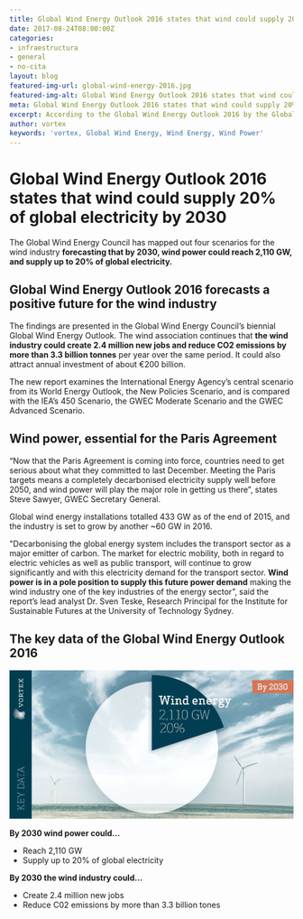 ```yaml
---
title: Global Wind Energy Outlook 2016 states that wind could supply 20% of global electricity by 2030
date: 2017-08-24T08:00:00Z
categories:
- infraestructura
- general
- no-cita
layout: blog
featured-img-url: global-wind-energy-2016.jpg
featured-img-alt: Global Wind Energy Outlook 2016 states that wind could supply 20% of global electricity by 2030
meta: Global Wind Energy Outlook 2016 states that wind could supply 20% of global electricity by 2030
excerpt: According to the Global Wind Energy Outlook 2016 by the Global Wind Energy Council, wind could supply 20% of global electricity by 2030
author: vortex
keywords: 'vortex, Global Wind Energy, Wind Energy, Wind Power'
---
```




# Global Wind Energy Outlook 2016 states that wind could supply 20% of global electricity by 2030
The Global Wind Energy Council has mapped out four scenarios for the wind industry **forecasting that by 2030, wind power could reach 2,110 GW, and supply up to 20% of global electricity.**

## Global Wind Energy Outlook 2016 forecasts a positive future for the wind industry
The findings are presented in the Global Wind Energy Council’s biennial Global Wind Energy Outlook. The wind association continues that **the wind industry could create 2.4 million new jobs and reduce CO2 emissions by more than 3.3 billion tonnes** per year over the same period. It could also attract annual investment of about €200 billion.

The new report examines the International Energy Agency’s central scenario from its World Energy Outlook, the New Policies Scenario, and is compared with the IEA’s 450 Scenario, the GWEC Moderate Scenario and the GWEC Advanced Scenario.

## Wind power, essential for the Paris Agreement

“Now that the Paris Agreement is coming into force, countries need to get serious about what they committed to last December. Meeting the Paris targets means a completely decarbonised electricity supply well before 2050, and wind power will play the major role in getting us there”, states Steve Sawyer, GWEC Secretary General.

Global wind energy installations totalled 433 GW as of the end of 2015, and the industry is set to grow by another ~60 GW in 2016. 

"Decarbonising the global energy system includes the transport sector as a major emitter of carbon. The market for electric mobility, both in regard to electric vehicles as well as public transport, will continue to grow significantly and with this electricity demand for the transport sector. **Wind power is in a pole position to supply this future power demand** making the wind industry one of the key industries of the energy sector”, said the report’s lead analyst Dr. Sven Teske, Research Principal for the Institute for Sustainable Futures at the University of Technology Sydney.

## The key data of the Global Wind Energy Outlook 2016

<img src="/assets/img/20percent.jpg" alt="Key data of the Global Wind Energy Outlook 2016">


**By 2030 wind power could…**
- Reach 2,110 GW
- Supply up to 20% of global electricity

**By 2030 the wind industry could…**
- Create 2.4 million new jobs
- Reduce C02 emissions by more than 3.3 billion tones
